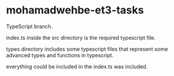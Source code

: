 # mohamadwehbe-et3-tasks
TypeScript branch.

index.ts inside the src directory is the required typescript file.

types directory includes some typescript files that represent some advanced types and functions in typescript.

everything could be included in the index.ts was included.